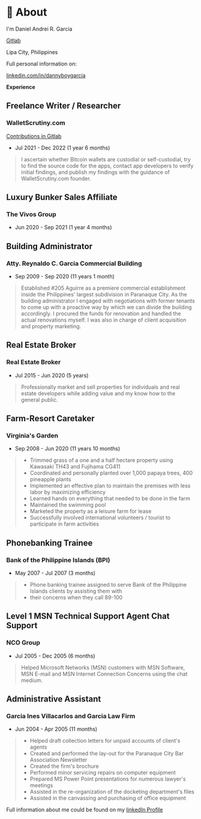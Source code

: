 # 👋 About

I'm Daniel Andrei R. Garcia

[Gitlab](https://gitlab.com/dannygarcia)

Lipa City, Philippines

Full personal information on:

[linkedin.com/in/dannyboygarcia](https://www.linkedin.com/in/dannyboygarcia)

**Experience**


## **Freelance Writer / Researcher**

### WalletScrutiny.com
[Contributions in Gitlab](https://gitlab.com/dannygarcia)

- Jul 2021 - Dec 2022 (1 year 6 months)

> I ascertain whether Bitcoin wallets are custodial or self-custodial, try to find the source code for the
> apps, contact app developers to verify initial findings, and publish my findings with the guidance of
> WalletScrutiny.com founder.

## **Luxury Bunker Sales Affiliate**

### The Vivos Group

- Jun 2020 - Sep 2021 (1 year 4 months)

## **Building Administrator**

### Atty. Reynaldo C. Garcia Commercial Building

- Sep 2009 - Sep 2020 (11 years 1 month)

> Established #205 Aguirre as a premiere commercial establishment inside the Philippines' largest
> subdivision in Paranaque City. As the building administrator I engaged with negotiations with former
> tenants to come up with a proactive way by which we can divide the building accordingly. I procured the
> funds for renovation and handled the actual renovations myself. I was also in charge of client acquisition
> and property marketing.

## **Real Estate Broker**

### Real Estate Broker

- Jul 2015 - Jun 2020 (5 years)

> Professionally market and sell properties for individuals and real estate developers while adding value
> and my know how to the general public.

## **Farm-Resort Caretaker**

### Virginia's Garden

- Sep 2008 - Jun 2020 (11 years 10 months)

> - Trimmed grass of a one and a half hectare property using Kawasaki TH43 and Fujihama CG411
> - Coordinated and personally planted over 1,000 papaya trees, 400 pineapple plants
> - Implemented an effective plan to maintain the premises with less labor by maximizing efficiency
> - Learned hands on everything that needed to be done in the farm
> - Maintained the swimming pool 
> - Marketed the property as a leisure farm for lease
> - Successfully involved international volunteers / tourist to participate in farm activities

## **Phonebanking Trainee**

### Bank of the Philippine Islands (BPI)

- May 2007 - Jul 2007 (3 months)

> - Phone banking trainee assigned to serve Bank of the Philippine Islands clients by assisting them with
> - their concerns when they call 89-100

## **Level 1 MSN Technical Support Agent Chat Support**

### NCO Group

- Jul 2005 - Dec 2005 (6 months)

> Helped Microsoft Networks (MSN) customers with MSN Software, MSN E-mail and MSN Internet
> Connection Concerns using the chat medium.

## **Administrative Assistant**

### Garcia Ines Villacarlos and Garcia Law Firm

- Jun 2004 - Apr 2005 (11 months)

> - Helped draft collection letters for unpaid accounts of client's agents
> - Created and performed the lay-out for the Paranaque City Bar Association Newsletter
> - Created the firm's brochure
> - Performed minor servicing repairs on computer equipment
> - Prepared MS Power Point presentations for numerous lawyer's meetings
> - Assisted in the re-organization of the docketing department's files
> - Assisted in the canvassing and purchasing of office equipment

Full information about me could be found on my [linkedIn Profile](https://www.linkedin.com/in/dannyboygarcia/)
